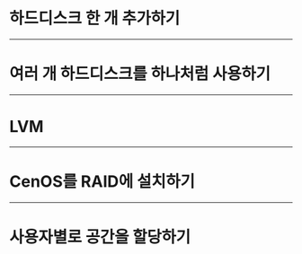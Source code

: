# 하드디스크 한 개 추가하기

* * * 
# 여러 개 하드디스크를 하나처럼 사용하기

* * * 
# LVM

* * * 
# CenOS를 RAID에 설치하기

* * * 
# 사용자별로 공간을 할당하기